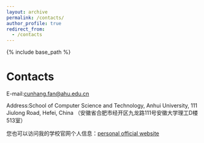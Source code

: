 ```yaml
---
layout: archive
permalink: /contacts/
author_profile: true
redirect_from:
  - /contacts
---
```

<!-- Google tag (gtag.js) -->
<script async src="https://www.googletagmanager.com/gtag/js?id=G-T0S164QJL9"></script>
<script>
  window.dataLayer = window.dataLayer || [];
  function gtag(){dataLayer.push(arguments);}
  gtag('js', new Date());

  gtag('config', 'G-T0S164QJL9');
</script>
{% include base_path %}

Contacts
======
E-mail:cunhang.fan@ahu.edu.cn

Address:School of Computer Science and Technology, Anhui University, 111 Jiulong Road, Hefei, China （安徽省合肥市经开区九龙路111号安徽大学理工D楼513室）

您也可以访问我的学校官网个人信息：[personal official website](https://cs.ahu.edu.cn/2023/0222/c20807a301350/page.htm)
